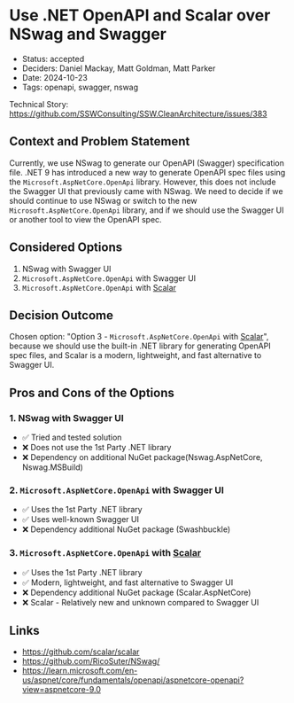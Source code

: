 # Use .NET OpenAPI and Scalar over NSwag and Swagger

- Status: accepted
- Deciders: Daniel Mackay, Matt Goldman, Matt Parker
- Date: 2024-10-23
- Tags: openapi, swagger, nswag

Technical Story: https://github.com/SSWConsulting/SSW.CleanArchitecture/issues/383

## Context and Problem Statement

Currently, we use NSwag to generate our OpenAPI (Swagger) specification file. .NET 9 has introduced a new way to generate OpenAPI spec files using the `Microsoft.AspNetCore.OpenApi` library. However, this does not include the Swagger UI that previously came with NSwag. We need to decide if we should continue to use NSwag or switch to the new `Microsoft.AspNetCore.OpenApi` library, and if we should use the Swagger UI or another tool to view the OpenAPI spec.

## Considered Options

1. NSwag with Swagger UI
2. `Microsoft.AspNetCore.OpenApi` with Swagger UI
3. `Microsoft.AspNetCore.OpenApi` with [Scalar](https://github.com/scalar/scalar)

## Decision Outcome

Chosen option: "Option 3 - `Microsoft.AspNetCore.OpenApi` with [Scalar](https://github.com/scalar/scalar)", because we should use the built-in .NET library for generating OpenAPI spec files, and Scalar is a modern, lightweight, and fast alternative to Swagger UI.

## Pros and Cons of the Options <!-- optional -->

### 1. NSwag with Swagger UI

- ✅ Tried and tested solution
- ❌ Does not use the 1st Party .NET library
- ❌ Dependency on additional NuGet package(Nswag.AspNetCore, Nswag.MSBuild)

### 2. `Microsoft.AspNetCore.OpenApi` with Swagger UI

- ✅ Uses the 1st Party .NET library
- ✅ Uses well-known Swagger UI
- ❌ Dependency additional NuGet package (Swashbuckle)

### 3. `Microsoft.AspNetCore.OpenApi` with [Scalar](https://github.com/scalar/scalar)

- ✅ Uses the 1st Party .NET library
- ✅ Modern, lightweight, and fast alternative to Swagger UI
- ❌ Dependency additional NuGet package (Scalar.AspNetCore)
- ❌ Scalar - Relatively new and unknown compared to Swagger UI

## Links <!-- optional -->

- https://github.com/scalar/scalar
- https://github.com/RicoSuter/NSwag/
- https://learn.microsoft.com/en-us/aspnet/core/fundamentals/openapi/aspnetcore-openapi?view=aspnetcore-9.0
